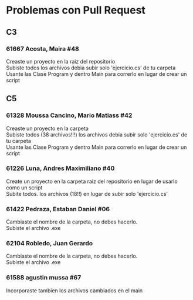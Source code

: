 # Problemas con Pull Request

## C3

### 61667   Acosta, Maira                    #48
Creaste un proyecto en la raiz del repositorio  
Subiste todos los archivos debia subir solo 'ejercicio.cs' de tu carpeta  
Usante las Clase Program y dentro Main para correrlo en lugar de crear un script  

## C5

### 61328   Moussa Cancino, Mario Matiass    #42
Creaste un proyecto en la carpeta  
Subiste todos (38 archivos!!!) los archivos debia subir solo 'ejercicio.cs' de tu carpeta  
Usante las Clase Program y dentro Main para correrlo en lugar de crear un script  

### 61226   Luna, Andres Maximiliano         #40
Create un proyecto en la carpeta raiz del repositorio en lugar de usarlo como un script  
Subite todos. los archivos (18!!) en lugar de subir solo 'ejercicio.cs'  

### 61422   Pedraza, Estaban Daniel          #06
Cambiaste el nombre de la carpeta, no debes hacerlo.  
Subiste el archivo .exe


### 62104   Robledo, Juan Gerardo
Cambiaste el nombre de la carpeta, no debes hacerlo.  
Subiste el archivo .exe


### 61588 agustin mussa #67
Incorporaste tambien los archivos cambiados en el main
